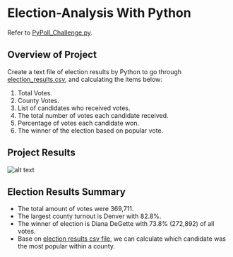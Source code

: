 # Election-Analysis With Python
Refer to [PyPoll_Challenge.py](../main/PyPoll_Challenge.py).

## Overview of Project
Create a text file of election results by Python to go through [election_results.csv](../main/Resources/election_results.csv), and calculating the items below:
  1. Total Votes.
  2. County Votes.
  3. List of candidates who received votes.
  4. The total number of votes each candidate received.
  5. Percentage of votes each candidate won.
  6. The winner of the election based on popular vote.
  
## Project Results
  ![alt text](../main/Resources/election_results.png "Election Results")
  
## Election Results Summary
  - The total amount of votes were 369,711. 
  - The largest county turnout is Denver with 82.8%.
  - The winner of election is Diana DeGette with 73.8% (272,892) of all votes.
  - Base on [election results csv file](../main/Resources/election_results.csv), we can calculate which candidate was the most popular within a county. 
  
